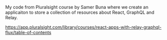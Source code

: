 My code from Pluralsight course by Samer Buna where we create an applicaiton to store a collection of resources about React, GraphQL and Relay.

https://app.pluralsight.com/library/courses/react-apps-with-relay-graphql-flux/table-of-contents

